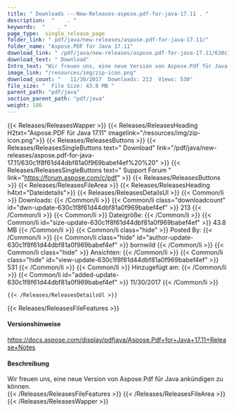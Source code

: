 ```yaml
---
title: " Downloads ---New-Releases-aspose.pdf-for-java-17.11 . "
description:  "    . " 
keywords:  "    . " 
page_type:  single_release_page
folder_link: " pdf/java/new-releases/aspose.pdf-for-java-17.11/"
folder_name: "Aspose.PDF für Java 17.11"
download_link: " /pdf/java/new-releases/aspose.pdf-for-java-17.11/630c1f8f61d44dbf81a0f969babef4ef"
download_text: " Download"
Intro_text: "Wir freuen uns, eine neue Version von Aspose.Pdf für Java ankündigen zu können."
image_link: "/resources/img/zip-icon.png"
download_count: "   11/30/2017  Downloads: 213  Views: 530"
file_size: "  File Size: 43.8 MB "
parent_path: "pdf/java"
section_parent_path: "pdf/java"
weight: 186
---
```


{{< Releases/ReleasesWapper >}}
  {{< Releases/ReleasesHeading H2txt="Aspose.PDF für Java 17.11" imagelink="/resources/img/zip-icon.png">}}
  {{< Releases/ReleasesButtons >}}
    {{< Releases/ReleasesSingleButtons text=" Download" link="/pdf/java/new-releases/aspose.pdf-for-java-17.11/630c1f8f61d44dbf81a0f969babef4ef%20%20" >}}
    {{< Releases/ReleasesSingleButtons text=" Support Forum " link="https://forum.aspose.com/c/pdf" >}}
  {{< Releases/ReleasesButtons >}}
  {{< Releases/ReleasesFileArea >}}
    {{< Releases/ReleasesHeading h4txt="Dateidetails">}}
    {{< Releases/ReleasesDetailsUl >}}
            {{< Common/li >}} Downloads: {{< /Common/li >}}
      {{< Common/li class="downloadcount" id="dwn-update-630c1f8f61d44dbf81a0f969babef4ef" >}} 213 {{< /Common/li >}}
      {{< Common/li >}} Dateigröße: {{< /Common/li >}}
      {{< Common/li id="size-update-630c1f8f61d44dbf81a0f969babef4ef" >}} 43.8 MB {{< /Common/li >}} 
      {{< Common/li  class="hide" >}} Posted By: {{< /Common/li >}} 
      {{< Common/li class="hide" id="author-update-630c1f8f61d44dbf81a0f969babef4ef" >}} bornwild {{< /Common/li >}}
      {{< Common/li class="hide" >}} Ansichten: {{< /Common/li >}}
      {{< Common/li class="hide" id="view-update-630c1f8f61d44dbf81a0f969babef4ef" >}} 531 {{< /Common/li >}}
      {{< Common/li >}} Hinzugefügt am: {{< /Common/li >}}
      {{< Common/li id="added-update-630c1f8f61d44dbf81a0f969babef4ef" >}} 11/30/2017 {{< /Common/li >}} 

    {{< /Releases/ReleasesDetailsUl >}}

  {{< Releases/ReleasesFileFeatures >}}
      <h4>Versionshinweise</h4><div> <a href="https://docs.aspose.com/display/pdfjava/Aspose.Pdf+for+Java+17.11+Release+Notes">https://docs.aspose.com/display/pdfjava/Aspose.Pdf+for+Java+17.11+Release+Notes</a></div><h4> Beschreibung</h4><div class="HTMLDescription"> Wir freuen uns, eine neue Version von Aspose.Pdf für Java ankündigen zu können.</div>
  {{< /Releases/ReleasesFileFeatures >}}
 {{< /Releases/ReleasesFileArea >}}
{{< /Releases/ReleasesWapper >}}



